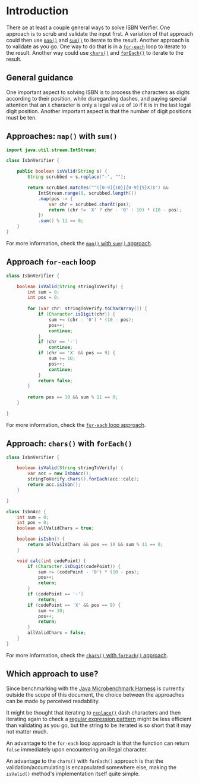 # Introduction

There ae at least a couple general ways to solve ISBN Verifier.
One approach is to scrub and validate the input first.
A variation of that approach could then use [`map()`][map] and [`sum()`][sum] to iterate to the result.
Another approach is to validate as you go.
One way to do that is in a [`for-each`][for-each] loop to iterate to the result.
Another way could use [`chars()`][chars] and [`forEach()`][foreach] to iterate to the result.

## General guidance

One important aspect to solving ISBN is to process the characters as digits according to their position, while disregarding dashes,
and paying special attention that an `X` character is only a legal value of `10` if it is in the last legal digit position.
Another important aspect is that the number of digit positions must be ten.

## Approaches: `map()` with `sum()`

```java
import java.util.stream.IntStream;

class IsbnVerifier {

    public boolean isValid(String s) {
        String scrubbed = s.replace("-", "");

        return scrubbed.matches("^([0-9]{10}|[0-9]{9}X)$") &&
            IntStream.range(0, scrubbed.length())
            .map(pos -> {
                var chr = scrubbed.charAt(pos);
                return (chr != 'X' ? chr - '0' : 10) * (10 - pos);
            })
            .sum() % 11 == 0;
    }
}
```

For more information, check the [`map()` with `sum()` approach][approach-map-sum].

## Approach `for-each` loop

```java
class IsbnVerifier {

    boolean isValid(String stringToVerify) {
        int sum = 0;
        int pos = 0;
        
        for (var chr: stringToVerify.toCharArray()) {
            if (Character.isDigit(chr)) {
                sum += (chr - '0') * (10 - pos);
                pos++;
                continue;
            }
            if (chr == '-')
                continue;
            if (chr == 'X' && pos == 9) {
                sum += 10;
                pos++;
                continue;
            }
            return false;
        }
        
        return pos == 10 && sum % 11 == 0;
    }

}
```

For more information, check the [`for-each` loop approach][approach-for-each].

## Approach: `chars()` with `forEach()`

```java
class IsbnVerifier {

    boolean isValid(String stringToVerify) {
        var acc = new IsbnAcc();
        stringToVerify.chars().forEach(acc::calc);
        return acc.isIsbn();
    }

}

class IsbnAcc {
    int sum = 0;
    int pos = 0;
    boolean allValidChars = true;

    boolean isIsbn() {
        return allValidChars && pos == 10 && sum % 11 == 0;
    }

    void calc(int codePoint) {
        if (Character.isDigit(codePoint)) {
            sum += (codePoint - '0') * (10 - pos);
            pos++;
            return;
        }
        if (codePoint == '-')
            return;
        if (codePoint == 'X' && pos == 9) {
            sum += 10;
            pos++;
            return;
        }
        allValidChars = false;
    }
}
```

For more information, check the [`chars()` with `forEach()` approach][approach-chars-foreach].


## Which approach to use?

Since benchmarking with the [Java Microbenchmark Harness][jmh] is currently outside the scope of this document,
the choice between the approaches can be made by perceived readability.

It might be thought that iterating to [`replace()`][replace] dash characters and then iterating again to check
a [regular expression patttern][pattern] might be less efficient than validating as you go,
but the string to be iterated is so short that it may not matter much.

An advantage to the `for-each` loop approach is that the function can return `false` immediately upon encountering an illegal character.

An advantage  to the `chars()` with `forEach()` approach is that the validation/accumulating is encapsulated somewhere else,
making the `isValid()` method's implementation itself quite simple.

[map]: https://docs.oracle.com/javase/8/docs/api/java/util/stream/IntStream.html#map-java.util.function.IntUnaryOperator-
[sum]: https://docs.oracle.com/javase/8/docs/api/java/util/stream/IntStream.html#sum--
[replace]: https://docs.oracle.com/javase/7/docs/api/java/lang/String.html#replace(java.lang.CharSequence,%20java.lang.CharSequence)
[pattern]: https://docs.oracle.com/javase/7/docs/api/java/util/regex/Pattern.html
[matches]: https://docs.oracle.com/javase/7/docs/api/java/lang/String.html#matches(java.lang.String)
[chars]: https://docs.oracle.com/en/java/javase/11/docs/api/java.base/java/lang/String.html#chars()
[for-each]: https://www.geeksforgeeks.org/for-each-loop-in-java/
[foreach]: https://docs.oracle.com/javase/8/docs/api/java/util/stream/IntStream.html#forEach-java.util.function.IntConsumer-
[intstream]: https://docs.oracle.com/javase/8/docs/api/java/util/stream/IntStream.html
[approach-map-sum]: https://exercism.org/tracks/java/exercises/isbn-verifier/approaches/map-sum
[approach-for-each]: https://exercism.org/tracks/java/exercises/isbn-verifier/approaches/for-each
[approach-chars-foreach]: https://exercism.org/tracks/java/exercises/isbn-verifier/approaches/chars-foreach
[jmh]: https://github.com/openjdk/jmh

